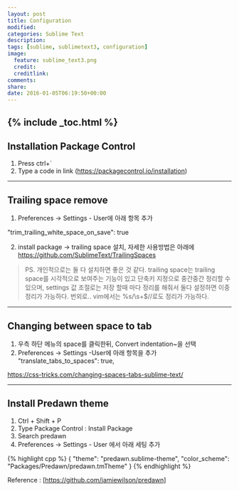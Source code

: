 ```yaml
---
layout: post
title: Configuration
modified:
categories: Sublime Text 
description: 
tags: [sublime, sublimetext3, configuration]
image: 
  feature: sublime_text3.png
  credit:
  creditlink:
comments:
share:
date: 2016-01-05T06:19:50+00:00
---
```

{% include _toc.html %}
---

## Installation Package Control

1. Press ctrl+` 
2. Type a code in link (<https://packagecontrol.io/installation>)

---

## Trailing space remove
1. Preferences -> Settings - User에 아래 항목 추가

   
"trim_trailing_white_space_on_save": true 


2. install package -> trailing space 설치, 자세한 사용방법은 아래에
  https://github.com/SublimeText/TrailingSpaces

> PS. 개인적으로는 둘 다 설치하면 좋은 것 같다.
      trailing space는 trailing space를 시각적으로 보여주는 기능이 있고 단축키 지정으로 중간중간 정리할 수 있으며,
      settings 값 조절로는 저장 할때 마다 정리를 해줘서 둘다 설정하면 이중 정리가 가능하다.
      번외로.. vim에서는 %s/\s\+$//로도 정리가 가능하다.

---

## Changing between space to tab
1. 우측 하단 메뉴의 space를 클릭한뒤, Convert indentation~을 선택
2. Preferences -> Settings -User에 아래 항목을 추가
"translate_tabs_to_spaces": true,

<https://css-tricks.com/changing-spaces-tabs-sublime-text/>


---

## Install Predawn theme
1. Ctrl + Shift + P
2. Type Package Control : Install Package
3. Search predawn
4. Preferences -> Settings - User 에서 아래 세팅 추가

{% highlight cpp %}
{
  "theme": "predawn.sublime-theme",
  "color_scheme": "Packages/Predawn/predawn.tmTheme"
}
{% endhighlight %}

Reference : [https://github.com/jamiewilson/predawn]

